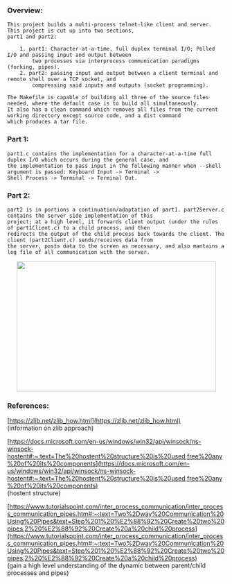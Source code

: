 ### Overview:

	This project builds a multi-process telnet-like client and server. This project is cut up into two sections,
	part1 and part2:

		1. part1: Character-at-a-time, full duplex terminal I/O; Polled I/O and passing input and output between 
			two processes via interprocess communication paradigms (forking, pipes).
		2. part2: passing input and output between a client terminal and remote shell over a TCP socket, and 
			compressing said inputs and outputs (socket programming).

	The Makefile is capable of building all three of the source files needed, where the default case is to build all simultaneously. 
	It also has a clean command which removes all files from the current working directory except source code, and a dist command 
	which produces a tar file.

### Part 1:

	part1.c contains the implementation for a character-at-a-time full duplex I/O which occurs during the general case, and 
	the implementation to pass input in the following manner when --shell argument is passed: Keyboard Input -> Terminal -> 
	Shell Process -> Terminal -> Terminal Out. 

### Part 2:

	part2 is in portions a continuation/adaptation of part1. part2Server.c contains the server side implementation of this 
	project; at a high level, it forwards client output (under the rules of part1Client.c) to a child process, and then 
	redirects the output of the child process back towards the client. The client (part2Client.c) sends/receives data from 
	the server, posts data to the screen as necessary, and also mantains a log file of all communication with the server.

<p align="center">
  <img width="460" height="300" src="http://web.cs.ucla.edu/~harryxu/courses/111/winter21/ProjectGuide/P1B_design.png">
</p>

### References: 

[https://zlib.net/zlib_how.html](https://zlib.net/zlib_how.html)
<br/>(information on zlib approach)

[https://docs.microsoft.com/en-us/windows/win32/api/winsock/ns-winsock-hostent#:~:text=The%20hostent%20structure%20is%20used,free%20any%20of%20its%20components](https://docs.microsoft.com/en-us/windows/win32/api/winsock/ns-winsock-hostent#:~:text=The%20hostent%20structure%20is%20used,free%20any%20of%20its%20components)
<br/>(hostent structure)

[https://www.tutorialspoint.com/inter_process_communication/inter_process_communication_pipes.htm#:~:text=Two%2Dway%20Communication%20Using%20Pipes&text=Step%201%20%E2%88%92%20Create%20two%20pipes,2%20%E2%88%92%20Create%20a%20child%20process](https://www.tutorialspoint.com/inter_process_communication/inter_process_communication_pipes.htm#:~:text=Two%2Dway%20Communication%20Using%20Pipes&text=Step%201%20%E2%88%92%20Create%20two%20pipes,2%20%E2%88%92%20Create%20a%20child%20process)
<br/>(gain a high level understanding of the dynamic between parent/child processes and pipes)
